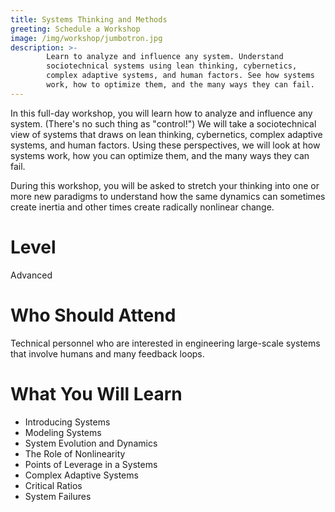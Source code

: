 ```yaml
---
title: Systems Thinking and Methods
greeting: Schedule a Workshop
image: /img/workshop/jumbotron.jpg
description: >-
        Learn to analyze and influence any system. Understand
        sociotechnical systems using lean thinking, cybernetics,
        complex adaptive systems, and human factors. See how systems
        work, how to optimize them, and the many ways they can fail.
---
```


In this full-day workshop, you will learn how to analyze and influence any system. (There's no such thing as "control!") We will take a sociotechnical view of systems that draws on lean thinking, cybernetics, complex adaptive systems, and human factors. Using these perspectives, we will look at how systems work, how you can optimize them, and the many ways they can fail.

During this workshop, you will be asked to stretch your thinking into
one or more new paradigms to understand how the same dynamics can
sometimes create inertia and other times create radically nonlinear
change.

# Level

Advanced

# Who Should Attend

Technical personnel who are interested in engineering large-scale
systems that involve humans and many feedback loops.

# What You Will Learn

* Introducing Systems
* Modeling Systems
* System Evolution and Dynamics
* The Role of Nonlinearity
* Points of Leverage in a Systems
* Complex Adaptive Systems
* Critical Ratios
* System Failures
